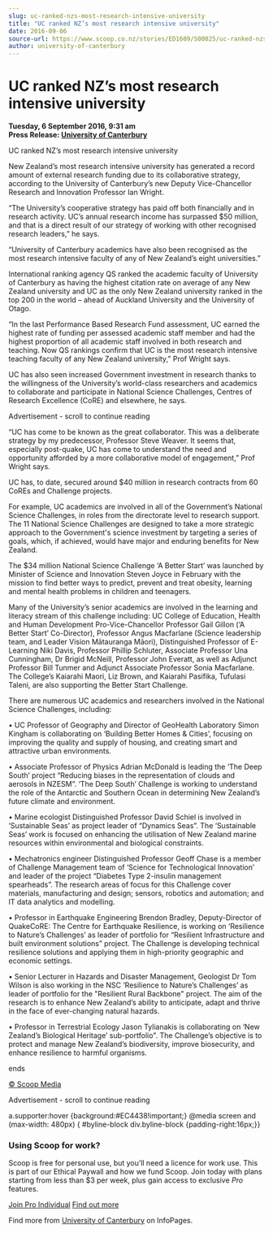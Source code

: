 ```yaml
---
slug: uc-ranked-nzs-most-research-intensive-university
title: "UC ranked NZ’s most research intensive university"
date: 2016-09-06
source-url: https://www.scoop.co.nz/stories/ED1609/S00025/uc-ranked-nzs-most-research-intensive-university.htm
author: university-of-canterbury
---
```

UC ranked NZ’s most research intensive university
=================================================

**Tuesday, 6 September 2016, 9:31 am**  
**Press Release: [University of Canterbury](https://info.scoop.co.nz/University_of_Canterbury)**

UC ranked NZ’s most research intensive university

  
New Zealand’s most research intensive university has generated a record amount of external research funding due to its collaborative strategy, according to the University of Canterbury’s new Deputy Vice-Chancellor Research and Innovation Professor Ian Wright.

“The University’s cooperative strategy has paid off both financially and in research activity. UC’s annual research income has surpassed $50 million, and that is a direct result of our strategy of working with other recognised research leaders,” he says.

“University of Canterbury academics have also been recognised as the most research intensive faculty of any of New Zealand’s eight universities.”

International ranking agency QS ranked the academic faculty of University of Canterbury as having the highest citation rate on average of any New Zealand university and UC as the only New Zealand university ranked in the top 200 in the world – ahead of Auckland University and the University of Otago.

“In the last Performance Based Research Fund assessment, UC earned the highest rate of funding per assessed academic staff member and had the highest proportion of all academic staff involved in both research and teaching. Now QS rankings confirm that UC is the most research intensive teaching faculty of any New Zealand university,” Prof Wright says.

UC has also seen increased Government investment in research thanks to the willingness of the University’s world-class researchers and academics to collaborate and participate in National Science Challenges, Centres of Research Excellence (CoRE) and elsewhere, he says.

Advertisement - scroll to continue reading





“UC has come to be known as the great collaborator. This was a deliberate strategy by my predecessor, Professor Steve Weaver. It seems that, especially post-quake, UC has come to understand the need and opportunity afforded by a more collaborative model of engagement,” Prof Wright says.

UC has, to date, secured around $40 million in research contracts from 60 CoREs and Challenge projects.

For example, UC academics are involved in all of the Government’s National Science Challenges, in roles from the directorate level to research support. The 11 National Science Challenges are designed to take a more strategic approach to the Government's science investment by targeting a series of goals, which, if achieved, would have major and enduring benefits for New Zealand.

The $34 million National Science Challenge ‘A Better Start’ was launched by Minister of Science and Innovation Steven Joyce in February with the mission to find better ways to predict, prevent and treat obesity, learning and mental health problems in children and teenagers.

Many of the University’s senior academics are involved in the learning and literacy stream of this challenge including: UC College of Education, Health and Human Development Pro-Vice-Chancellor Professor Gail Gillon (‘A Better Start’ Co-Director), Professor Angus Macfarlane (Science leadership team, and Leader Vision Mātauranga Māori), Distinguished Professor of E-Learning Niki Davis, Professor Phillip Schluter, Associate Professor Una Cunningham, Dr Brigid McNeill, Professor John Everatt, as well as Adjunct Professor Bill Tunmer and Adjunct Associate Professor Sonia Macfarlane. The College’s Kaiarahi Maori, Liz Brown, and Kaiarahi Pasifika, Tufulasi Taleni, are also supporting the Better Start Challenge.

There are numerous UC academics and researchers involved in the National Science Challenges, including:

• UC Professor of Geography and Director of GeoHealth Laboratory Simon Kingham is collaborating on ‘Building Better Homes & Cities’, focusing on improving the quality and supply of housing, and creating smart and attractive urban environments.

• Associate Professor of Physics Adrian McDonald is leading the ‘The Deep South’ project “Reducing biases in the representation of clouds and aerosols in NZESM”. ‘The Deep South’ Challenge is working to understand the role of the Antarctic and Southern Ocean in determining New Zealand’s future climate and environment.

• Marine ecologist Distinguished Professor David Schiel is involved in ‘Sustainable Seas’ as project leader of “Dynamics Seas”. The ‘Sustainable Seas’ work is focused on enhancing the utilisation of New Zealand marine resources within environmental and biological constraints.

• Mechatronics engineer Distinguished Professor Geoff Chase is a member of Challenge Management team of ‘Science for Technological Innovation’ and leader of the project “Diabetes Type 2-insulin management spearheads”. The research areas of focus for this Challenge cover materials, manufacturing and design; sensors, robotics and automation; and IT data analytics and modelling.

• Professor in Earthquake Engineering Brendon Bradley, Deputy-Director of QuakeCoRE: The Centre for Earthquake Resilience, is working on ‘Resilience to Nature’s Challenges’ as leader of portfolio for “Resilient Infrastructure and built environment solutions” project. The Challenge is developing technical resilience solutions and applying them in high-priority geographic and economic settings.

• Senior Lecturer in Hazards and Disaster Management, Geologist Dr Tom Wilson is also working in the NSC ‘Resilience to Nature’s Challenges’ as leader of portfolio for the "Resilient Rural Backbone" project. The aim of the research is to enhance New Zealand’s ability to anticipate, adapt and thrive in the face of ever-changing natural hazards.

• Professor in Terrestrial Ecology Jason Tylianakis is collaborating on ‘New Zealand’s Biological Heritage’ sub-portfolio". The Challenge’s objective is to protect and manage New Zealand’s biodiversity, improve biosecurity, and enhance resilience to harmful organisms.

  
ends

[© Scoop Media](http://www.scoop.co.nz/about/terms.html)  

Advertisement - scroll to continue reading



a.supporter:hover {background:#EC4438!important;} @media screen and (max-width: 480px) { #byline-block div.byline-block {padding-right:16px;}}

### Using Scoop for work?

Scoop is free for personal use, but you’ll need a licence for work use. This is part of our Ethical Paywall and how we fund Scoop. Join today with plans starting from less than $3 per week, plus gain access to exclusive _Pro_ features.  
  
[Join Pro Individual](https://pro.scoop.co.nz/Individual/?from=ProIn24) [Find out more](https://pro.scoop.co.nz/using-scoop-for-work/?from=ProIn24)

Find more from [University of Canterbury](https://info.scoop.co.nz/University_of_Canterbury) on InfoPages.